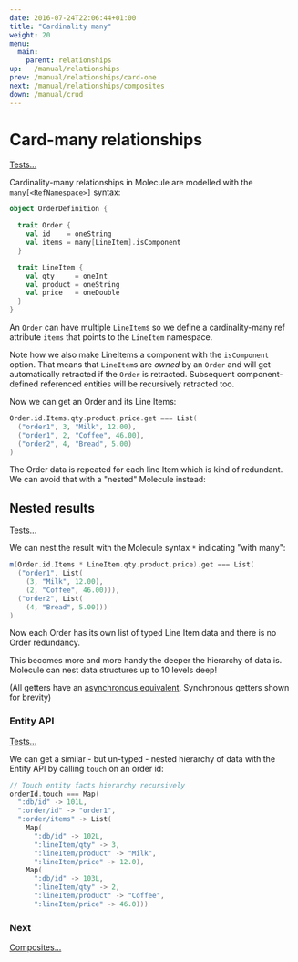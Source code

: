 ```yaml
---
date: 2016-07-24T22:06:44+01:00
title: "Cardinality many"
weight: 20
menu:
  main:
    parent: relationships
up:   /manual/relationships
prev: /manual/relationships/card-one
next: /manual/relationships/composites
down: /manual/crud
---
```


# Card-many relationships

[Tests...](https://github.com/scalamolecule/molecule/blob/master/coretests/src/test/scala/molecule/coretests/ref/Relations.scala)

Cardinality-many relationships in Molecule are modelled with the `many[<RefNamespace>]` syntax:

```scala
object OrderDefinition {

  trait Order {
    val id    = oneString
    val items = many[LineItem].isComponent
  }

  trait LineItem {
    val qty     = oneInt
    val product = oneString
    val price   = oneDouble
  }
}
```
An `Order` can have multiple `LineItem`s so we define a cardinality-many ref attribute `items` that points to the `LineItem` namespace.

Note how we also make LineItems a component with the `isComponent` option. That means that `LineItem`s are _owned_ by an `Order` and will get automatically
retracted if the `Order` is retracted. Subsequent component-defined referenced entities will be recursively retracted too.

Now we can get an Order and its Line Items:

```scala
Order.id.Items.qty.product.price.get === List(
  ("order1", 3, "Milk", 12.00),
  ("order1", 2, "Coffee", 46.00),
  ("order2", 4, "Bread", 5.00)
)
```
The Order data is repeated for each line Item which is kind of redundant. We can avoid that with a "nested" Molecule instead:


## Nested results

[Tests...](https://github.com/scalamolecule/molecule/blob/master/coretests/src/test/scala/molecule/coretests/ref/NestedRef.scala)

We can nest the result with the Molecule syntax `*` indicating "with many":

```scala
m(Order.id.Items * LineItem.qty.product.price).get === List(
  ("order1", List(
    (3, "Milk", 12.00), 
    (2, "Coffee", 46.00))),
  ("order2", List(
    (4, "Bread", 5.00)))
)
```
Now each Order has its own list of typed Line Item data and there is no Order redundancy.

This becomes more and more handy the deeper the hierarchy of data is. Molecule can nest data structures up to 10 levels deep!

(All getters have an [asynchronous equivalent](/manual/attributes/basics). Synchronous getters shown for brevity)


### Entity API

[Tests...](https://github.com/scalamolecule/molecule/blob/master/examples/src/test/scala/molecule/examples/dayOfDatomic/ProductsAndOrders.scala)

We can get a similar - but un-typed - nested hierarchy of data with the Entity API by calling `touch` on an order id: 

```scala
// Touch entity facts hierarchy recursively
orderId.touch === Map(
  ":db/id" -> 101L,
  ":order/id" -> "order1",
  ":order/items" -> List(
    Map(
      ":db/id" -> 102L, 
      ":lineItem/qty" -> 3, 
      ":lineItem/product" -> "Milk",
      ":lineItem/price" -> 12.0),
    Map(
      ":db/id" -> 103L, 
      ":lineItem/qty" -> 2, 
      ":lineItem/product" -> "Coffee",
      ":lineItem/price" -> 46.0)))
```




### Next

[Composites...](/manual/relationships/composites)